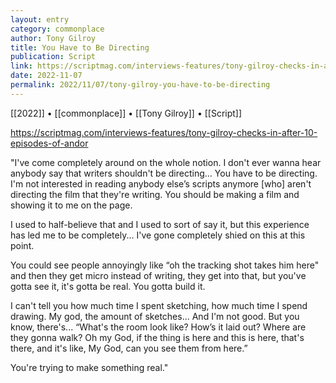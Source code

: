 ```yaml
---
layout: entry
category: commonplace
author: Tony Gilroy
title: You Have to Be Directing
publication: Script
link: https://scriptmag.com/interviews-features/tony-gilroy-checks-in-after-10-episodes-of-andor
date: 2022-11-07
permalink: 2022/11/07/tony-gilroy-you-have-to-be-directing
---
```


[[2022]] • [[commonplace]] • [[Tony Gilroy]] • [[Script]]

https://scriptmag.com/interviews-features/tony-gilroy-checks-in-after-10-episodes-of-andor

"I've come completely around on the whole notion. I don't ever wanna hear anybody say that writers shouldn't be directing... You have to be directing. I'm not interested in reading anybody else’s scripts anymore [who] aren't directing the film that they're writing. You should be making a film and showing it to me on the page.

I used to half-believe that and I used to sort of say it, but this experience has led me to be completely... I've gone completely shied on this at this point.

You could see people annoyingly like “oh the tracking shot takes him here" and then they get micro instead of writing, they get into that, but you've gotta see it, it's gotta be real. You gotta build it.

I can't tell you how much time I spent sketching, how much time I spend drawing. My god, the amount of sketches... And I'm not good. But you know, there's... “What's the room look like? How’s it laid out? Where are they gonna walk? Oh my God, if the thing is here and this is here, that's there, and it's like, My God, can you see them from here.”

You're trying to make something real."